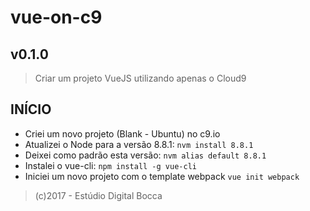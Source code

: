 # vue-on-c9 #
## v0.1.0 ##

> Criar um projeto VueJS utilizando apenas o Cloud9

## INÍCIO ##

- Criei um novo projeto (Blank - Ubuntu) no c9.io
- Atualizei o Node para a versão 8.8.1: `nvm install 8.8.1`
- Deixei como padrão esta versão: `nvm alias default 8.8.1`
- Instalei o vue-cli: `npm install -g vue-cli`
- Iniciei um novo projeto com o template webpack `vue init webpack`

> (c)2017 - Estúdio Digital Bocca